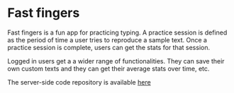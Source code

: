 # Fast fingers

Fast fingers is a fun app for practicing typing. A practice session is defined as the period of time a user tries to reproduce a sample text. Once a practice session is complete, users can get the stats for that session.

Logged in users get a a wider range of functionalities. They can save their own custom texts and they can get their average stats over time, etc.

The server-side code repository is available [here](https://github.com/lekeodewuyi/typing-app-frontend)